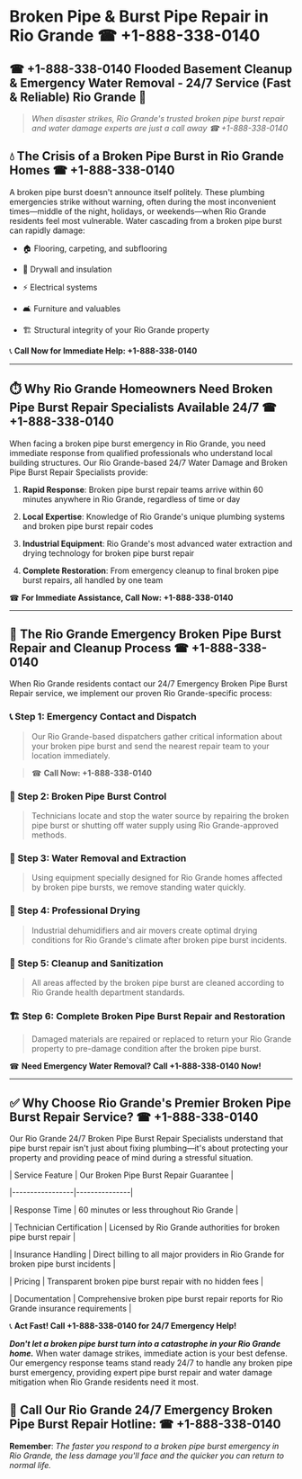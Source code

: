 # Broken Pipe & Burst Pipe Repair in Rio Grande ☎ +1-888-338-0140  
## ☎ +1-888-338-0140 Flooded Basement Cleanup & Emergency Water Removal - 24/7 Service (Fast & Reliable) Rio Grande 🚨  

> *When disaster strikes, Rio Grande's trusted broken pipe burst repair and water damage experts are just a call away ☎ +1-888-338-0140*  

## 💧 The Crisis of a Broken Pipe Burst in Rio Grande Homes ☎ +1-888-338-0140  

A broken pipe burst doesn't announce itself politely. These plumbing emergencies strike without warning, often during the most inconvenient times—middle of the night, holidays, or weekends—when Rio Grande residents feel most vulnerable. Water cascading from a broken pipe burst can rapidly damage:  

* 🏠 Flooring, carpeting, and subflooring  
* 🧱 Drywall and insulation  
* ⚡ Electrical systems  
* 🛋️ Furniture and valuables  
* 🏗️ Structural integrity of your Rio Grande property  

📞 **Call Now for Immediate Help: +1-888-338-0140**  

---  

## ⏱️ Why Rio Grande Homeowners Need Broken Pipe Burst Repair Specialists Available 24/7 ☎ +1-888-338-0140  

When facing a broken pipe burst emergency in Rio Grande, you need immediate response from qualified professionals who understand local building structures. Our Rio Grande-based 24/7 Water Damage and Broken Pipe Burst Repair Specialists provide:  

1. **Rapid Response**: Broken pipe burst repair teams arrive within 60 minutes anywhere in Rio Grande, regardless of time or day  
2. **Local Expertise**: Knowledge of Rio Grande's unique plumbing systems and broken pipe burst repair codes  
3. **Industrial Equipment**: Rio Grande's most advanced water extraction and drying technology for broken pipe burst repair  
4. **Complete Restoration**: From emergency cleanup to final broken pipe burst repairs, all handled by one team  

☎ **For Immediate Assistance, Call Now: +1-888-338-0140**  

---  

## 🔧 The Rio Grande Emergency Broken Pipe Burst Repair and Cleanup Process ☎ +1-888-338-0140  

When Rio Grande residents contact our 24/7 Emergency Broken Pipe Burst Repair service, we implement our proven Rio Grande-specific process:  

### 📞 Step 1: Emergency Contact and Dispatch  
> Our Rio Grande-based dispatchers gather critical information about your broken pipe burst and send the nearest repair team to your location immediately.  
> ☎ **Call Now: +1-888-338-0140**  

### 🚿 Step 2: Broken Pipe Burst Control  
> Technicians locate and stop the water source by repairing the broken pipe burst or shutting off water supply using Rio Grande-approved methods.  

### 🌊 Step 3: Water Removal and Extraction  
> Using equipment specially designed for Rio Grande homes affected by broken pipe bursts, we remove standing water quickly.  

### 💨 Step 4: Professional Drying  
> Industrial dehumidifiers and air movers create optimal drying conditions for Rio Grande's climate after broken pipe burst incidents.  

### 🧼 Step 5: Cleanup and Sanitization  
> All areas affected by the broken pipe burst are cleaned according to Rio Grande health department standards.  

### 🏗️ Step 6: Complete Broken Pipe Burst Repair and Restoration  
> Damaged materials are repaired or replaced to return your Rio Grande property to pre-damage condition after the broken pipe burst.  

☎ **Need Emergency Water Removal? Call +1-888-338-0140 Now!**  

---  

## ✅ Why Choose Rio Grande's Premier Broken Pipe Burst Repair Service? ☎ +1-888-338-0140  

Our Rio Grande 24/7 Broken Pipe Burst Repair Specialists understand that pipe burst repair isn't just about fixing plumbing—it's about protecting your property and providing peace of mind during a stressful situation.  

| Service Feature | Our Broken Pipe Burst Repair Guarantee |  
|-----------------|---------------|  
| Response Time | 60 minutes or less throughout Rio Grande |  
| Technician Certification | Licensed by Rio Grande authorities for broken pipe burst repair |  
| Insurance Handling | Direct billing to all major providers in Rio Grande for broken pipe burst incidents |  
| Pricing | Transparent broken pipe burst repair with no hidden fees |  
| Documentation | Comprehensive broken pipe burst repair reports for Rio Grande insurance requirements |  

📞 **Act Fast! Call +1-888-338-0140 for 24/7 Emergency Help!**  

***Don't let a broken pipe burst turn into a catastrophe in your Rio Grande home.*** When water damage strikes, immediate action is your best defense. Our emergency response teams stand ready 24/7 to handle any broken pipe burst emergency, providing expert pipe burst repair and water damage mitigation when Rio Grande residents need it most.  

## 📱 Call Our Rio Grande 24/7 Emergency Broken Pipe Burst Repair Hotline: ☎ +1-888-338-0140  

**Remember**: *The faster you respond to a broken pipe burst emergency in Rio Grande, the less damage you'll face and the quicker you can return to normal life.*
